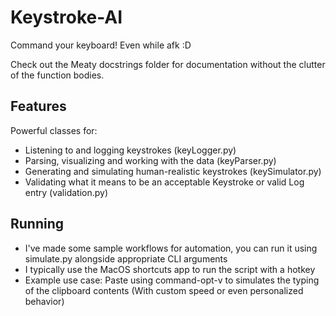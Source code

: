 # Keystroke-AI

Command your keyboard! Even while afk :D 

Check out the Meaty docstrings folder for documentation without the clutter of the function bodies.

## Features
Powerful classes for:
- Listening to and logging keystrokes (keyLogger.py)
- Parsing, visualizing and working with the data (keyParser.py)
- Generating and simulating human-realistic keystrokes (keySimulator.py)
- Validating what it means to be an acceptable Keystroke or valid Log entry (validation.py)

## Running
- I've made some sample workflows for automation, you can run it using simulate.py alongside appropriate CLI arguments
- I typically use the MacOS shortcuts app to run the script with a hotkey
- Example use case: Paste using command-opt-v to simulates the typing of the clipboard contents (With custom speed or even personalized behavior)
